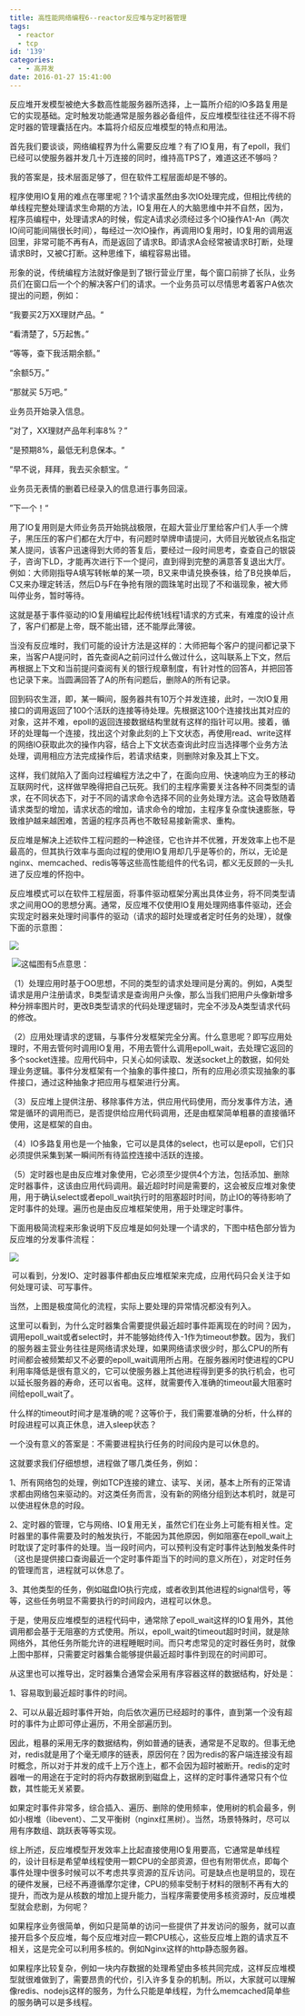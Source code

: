 ```yaml
---
title: 高性能网络编程6--reactor反应堆与定时器管理
tags:
  - reactor
  - tcp
id: '139'
categories:
  - - 高并发
date: 2016-01-27 15:41:00
---
```


反应堆开发模型被绝大多数高性能服务器所选择，上一篇所介绍的IO多路复用是它的实现基础。定时触发功能通常是服务器必备组件，反应堆模型往往还不得不将定时器的管理囊括在内。本篇将介绍反应堆模型的特点和用法。

首先我们要谈谈，网络编程界为什么需要反应堆？有了IO复用，有了epoll，我们已经可以使服务器并发几十万连接的同时，维持高TPS了，难道这还不够吗？

我的答案是，技术层面足够了，但在软件工程层面却是不够的。
<!-- more -->
程序使用IO复用的难点在哪里呢？1个请求虽然由多次IO处理完成，但相比传统的单线程完整处理请求生命期的方法，IO复用在人的大脑思维中并不自然，因为，程序员编程中，处理请求A的时候，假定A请求必须经过多个IO操作A1-An（两次IO间可能间隔很长时间），每经过一次IO操作，再调用IO复用时，IO复用的调用返回里，非常可能不再有A，而是返回了请求B。即请求A会经常被请求B打断，处理请求B时，又被C打断。这种思维下，编程容易出错。

形象的说，传统编程方法就好像是到了银行营业厅里，每个窗口前排了长队，业务员们在窗口后一个个的解决客户们的请求。一个业务员可以尽情思考着客户A依次提出的问题，例如：

“我要买2万XX理财产品。“

“看清楚了，5万起售。”

“等等，查下我活期余额。”

“余额5万。”

“那就买 5万吧。”

业务员开始录入信息。

”对了，XX理财产品年利率8%？”

“是预期8%，最低无利息保本。“

”早不说，拜拜，我去买余额宝。“

业务员无表情的删着已经录入的信息进行事务回滚。

”下一个！“

用了IO复用则是大师业务员开始挑战极限，在超大营业厅里给客户们人手一个牌子，黑压压的客户们都在大厅中，有问题时举牌申请提问，大师目光敏锐点名指定某人提问，该客户迅速得到大师的答复后，要经过一段时间思考，查查自己的银袋子，咨询下LD，才能再次进行下一个提问，直到得到完整的满意答复退出大厅。例如：大师刚指导A填写转帐单的某一项，B又来申请兑换泰铢，给了B兑换单后，C又来办理定转活，然后D与F在争抢有限的圆珠笔时出现了不和谐现象，被大师叫停业务，暂时等待。

这就是基于事件驱动的IO复用编程比起传统1线程1请求的方式来，有难度的设计点了，客户们都是上帝，既不能出错，还不能厚此薄彼。

当没有反应堆时，我们可能的设计方法是这样的：大师把每个客户的提问都记录下来，当客户A提问时，首先查阅A之前问过什么做过什么，这叫联系上下文，然后再根据上下文和当前提问查阅有关的银行规章制度，有针对性的回答A，并把回答也记录下来。当圆满回答了A的所有问题后，删除A的所有记录。

回到码农生涯，即，某一瞬间，服务器共有10万个并发连接，此时，一次IO复用接口的调用返回了100个活跃的连接等待处理。先根据这100个连接找出其对应的对象，这并不难，epoll的返回连接数据结构里就有这样的指针可以用。接着，循环的处理每一个连接，找出这个对象此刻的上下文状态，再使用read、write这样的网络IO获取此次的操作内容，结合上下文状态查询此时应当选择哪个业务方法处理，调用相应方法完成操作后，若请求结束，则删除对象及其上下文。

这样，我们就陷入了面向过程编程方法之中了，在面向应用、快速响应为王的移动互联网时代，这样做早晚得把自己玩死。我们的主程序需要关注各种不同类型的请求，在不同状态下，对于不同的请求命令选择不同的业务处理方法。这会导致随着请求类型的增加，请求状态的增加，请求命令的增加，主程序复杂度快速膨胀，导致维护越来越困难，苦逼的程序员再也不敢轻易接新需求、重构。

反应堆是解决上述软件工程问题的一种途径，它也许并不优雅，开发效率上也不是最高的，但其执行效率与面向过程的使用IO复用却几乎是等价的，所以，无论是nginx、memcached、redis等等这些高性能组件的代名词，都义无反顾的一头扎进了反应堆的怀抱中。

反应堆模式可以在软件工程层面，将事件驱动框架分离出具体业务，将不同类型请求之间用OO的思想分离。通常，反应堆不仅使用IO复用处理网络事件驱动，还会实现定时器来处理时间事件的驱动（请求的超时处理或者定时任务的处理），就像下面的示意图：

![](/2017/01/unnamed-file-1.jpg)

 ![](file:///C:/Users/hui.taoh/AppData/Local/YNote/Data/iamtaohui%40126.com/f93696e98c4f4ebcae7f5f6c02413dfa/clipboard.png)这幅图有5点意思：

（1）处理应用时基于OO思想，不同的类型的请求处理间是分离的。例如，A类型请求是用户注册请求，B类型请求是查询用户头像，那么当我们把用户头像新增多种分辨率图片时，更改B类型请求的代码处理逻辑时，完全不涉及A类型请求代码的修改。

（2）应用处理请求的逻辑，与事件分发框架完全分离。什么意思呢？即写应用处理时，不用去管何时调用IO复用，不用去管什么调用epoll\_wait，去处理它返回的多个socket连接。应用代码中，只关心如何读取、发送socket上的数据，如何处理业务逻辑。事件分发框架有一个抽象的事件接口，所有的应用必须实现抽象的事件接口，通过这种抽象才把应用与框架进行分离。

（3）反应堆上提供注册、移除事件方法，供应用代码使用，而分发事件方法，通常是循环的调用而已，是否提供给应用代码调用，还是由框架简单粗暴的直接循环使用，这是框架的自由。

（4）IO多路复用也是一个抽象，它可以是具体的select，也可以是epoll，它们只必须提供采集到某一瞬间所有待监控连接中活跃的连接。

（5）定时器也是由反应堆对象使用，它必须至少提供4个方法，包括添加、删除定时器事件，这该由应用代码调用。最近超时时间是需要的，这会被反应堆对象使用，用于确认select或者epoll\_wait执行时的阻塞超时时间，防止IO的等待影响了定时事件的处理。遍历也是由反应堆框架使用，用于处理定时事件。

下面用极简流程来形象说明下反应堆是如何处理一个请求的，下图中桔色部分皆为反应堆的分发事件流程：

![](/2017/01/unnamed-file-3-1.jpg)

 可以看到，分发IO、定时器事件都由反应堆框架来完成，应用代码只会关注于如何处理可读、可写事件。

当然，上图是极度简化的流程，实际上要处理的异常情况都没有列入。

这里可以看到，为什么定时器集合需要提供最近超时事件距离现在的时间？因为，调用epoll\_wait或者select时，并不能够始终传入-1作为timeout参数。因为，我们的服务器主营业务往往是网络请求处理，如果网络请求很少时，那么CPU的所有时间都会被频繁却又不必要的epoll\_wait调用所占用。在服务器闲时使进程的CPU利用率降低是很有意义的，它可以使服务器上其他进程得到更多的执行机会，也可以延长服务器的寿命，还可以省电。这样，就需要传入准确的timeout最大阻塞时间给epoll\_wait了。

什么样的timeout时间才是准确的呢？这等价于，我们需要准确的分析，什么样的时段进程可以真正休息，进入sleep状态？

一个没有意义的答案是：不需要进程执行任务的时间段内是可以休息的。

这就要求我们仔细想想，进程做了哪几类任务，例如：

1、所有网络包的处理，例如TCP连接的建立、读写、关闭，基本上所有的正常请求都由网络包来驱动的。对这类任务而言，没有新的网络分组到达本机时，就是可以使进程休息的时段。

2、定时器的管理，它与网络、IO复用无关，虽然它们在业务上可能有相关性。定时器里的事件需要及时的触发执行，不能因为其他原因，例如阻塞在epoll\_wait上时耽误了定时事件的处理。当一段时间内，可以预判没有定时事件达到触发条件时（这也是提供接口查询最近一个定时事件距当下的时间的意义所在），对定时任务的管理而言，进程就可以休息了。

3、其他类型的任务，例如磁盘IO执行完成，或者收到其他进程的signal信号，等等，这些任务明显不需要执行的时间段内，进程可以休息。

于是，使用反应堆模型的进程代码中，通常除了epoll\_wait这样的IO复用外，其他调用都会基于无阻塞的方式使用。所以，epoll\_wait的timeout超时时间，就是除网络外，其他任务所能允许的进程睡眠时间。而只考虑常见的定时器任务时，就像上图中那样，只需要定时器集合能够提供最近超时事件到现在的时间即可。

从这里也可以推导出，定时器集合通常会采用有序容器这样的数据结构，好处是：

1、容易取到最近超时事件的时间。

2、可以从最近超时事件开始，向后依次遍历已经超时的事件，直到第一个没有超时的事件为止即可停止遍历，不用全部遍历到。

因此，粗暴的采用无序的数据结构，例如普通的链表，通常是不足取的。但事无绝对，redis就是用了个毫无顺序的链表，原因何在？因为redis的客户端连接没有超时概念，所以对于并发的成千上万个连上，都不会因为超时被断开。redis的定时器唯一的用途在于定时的将内存数据刷到磁盘上，这样的定时事件通常只有个位数，其性能无关紧要。

如果定时事件非常多，综合插入、遍历、删除的使用频率，使用树的机会最多，例如小根堆（libevent）、二叉平衡树（nginx红黑树）。当然，场景特殊时，尽可以用有序数组、跳跃表等等实现。

综上所述，反应堆模型开发效率上比起直接使用IO复用要高，它通常是单线程的，设计目标是希望单线程使用一颗CPU的全部资源，但也有附带优点，即每个事件处理中很多时候可以不考虑共享资源的互斥访问。可是缺点也是明显的，现在的硬件发展，已经不再遵循摩尔定律，CPU的频率受制于材料的限制不再有大的提升，而改为是从核数的增加上提升能力，当程序需要使用多核资源时，反应堆模型就会悲剧，为何呢？

如果程序业务很简单，例如只是简单的访问一些提供了并发访问的服务，就可以直接开启多个反应堆，每个反应堆对应一颗CPU核心，这些反应堆上跑的请求互不相关，这是完全可以利用多核的。例如Nginx这样的http静态服务器。

如果程序比较复杂，例如一块内存数据的处理希望由多核共同完成，这样反应堆模型就很难做到了，需要昂贵的代价，引入许多复杂的机制。所以，大家就可以理解像redis、nodejs这样的服务，为什么只能是单线程，为什么memcached简单些的服务确可以是多线程。